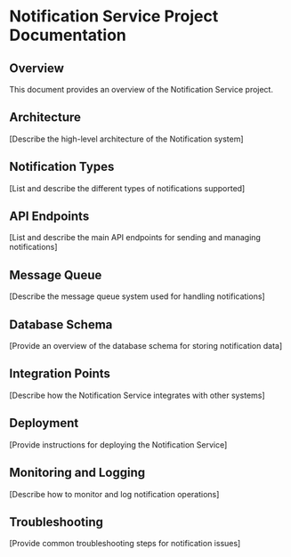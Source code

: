# Notification Service Project Documentation

## Overview
This document provides an overview of the Notification Service project.

## Architecture
[Describe the high-level architecture of the Notification system]

## Notification Types
[List and describe the different types of notifications supported]

## API Endpoints
[List and describe the main API endpoints for sending and managing notifications]

## Message Queue
[Describe the message queue system used for handling notifications]

## Database Schema
[Provide an overview of the database schema for storing notification data]

## Integration Points
[Describe how the Notification Service integrates with other systems]

## Deployment
[Provide instructions for deploying the Notification Service]

## Monitoring and Logging
[Describe how to monitor and log notification operations]

## Troubleshooting
[Provide common troubleshooting steps for notification issues]
